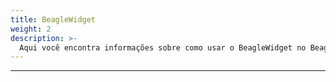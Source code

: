 ```yaml
---
title: BeagleWidget
weight: 2
description: >-
  Aqui você encontra informações sobre como usar o BeagleWidget no Beagle Flutter.
---
```


---

<!-- todo -->
